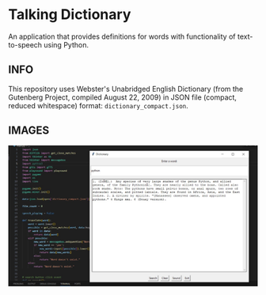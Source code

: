 # Talking Dictionary

An application that provides definitions for words with functionality of text-to-speech using Python.

## INFO

This repository uses Webster's Unabridged English Dictionary (from the Gutenberg Project, compiled August 22, 2009) in JSON file (compact, reduced whitespace) format: `dictionary_compact.json`.

## IMAGES

![Images](https://github.com/ChameshJayamanna/Talking-Dictionary/blob/e5edc009a7f31367f8987d3a775c50540034a191/images/2.jpg)

